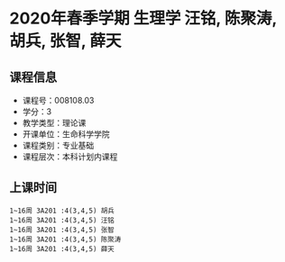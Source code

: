 # 2020年春季学期 生理学 汪铭, 陈聚涛, 胡兵, 张智, 薛天






## 课程信息

- 课程号：008108.03
- 学分：3
- 教学类型：理论课
- 开课单位：生命科学学院
- 课程类别：专业基础
- 课程层次：本科计划内课程

## 上课时间

```
1~16周 3A201 :4(3,4,5) 胡兵
1~16周 3A201 :4(3,4,5) 汪铭
1~16周 3A201 :4(3,4,5) 张智
1~16周 3A201 :4(3,4,5) 陈聚涛
1~16周 3A201 :4(3,4,5) 薛天
```

